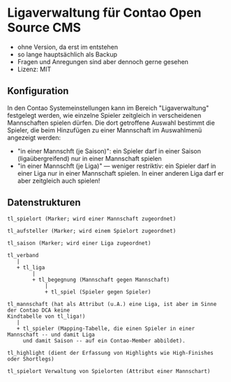 # Ligaverwaltung für Contao Open Source CMS

* ohne Version, da erst im entstehen 
* so lange hauptsächlich als Backup
* Fragen und Anregungen sind aber dennoch gerne gesehen
* Lizenz: MIT

## Konfiguration

In den Contao Systemeinstellungen kann im Bereich "Ligaverwaltung" festgelegt werden, wie einzelne
Spieler zeitgleich in verscheidenen Mannschaften spielen dürfen. Die dort getroffene Auswahl bestimmt
die Spieler, die beim Hinzufügen zu einer Mannschaft im Auswahlmenü angezeigt werden:
* "in einer Mannschft (je Saison)": ein Spieler darf in einer Saison (ligaübergreifend) nur in einer 
  Mannschaft spielen
* "in einer Mannschft (je Liga)" — weniger restriktiv: ein Spieler darf in einer Liga nur in einer 
  Mannschaft spielen. In einer anderen Liga darf er aber zeitgleich auch spielen!
  
## Datenstrukturen
  
```
tl_spielort (Marker; wird einer Mannschaft zugeordnet)

tl_aufsteller (Marker; wird einem Spielort zugeordnet)
  
tl_saison (Marker; wird einer Liga zugeordnet)
  
tl_verband
   |
   + tl_liga
        |
        + tl_begegnung (Mannschaft gegen Mannschaft)
            |
            + tl_spiel (Spieler gegen Spieler)
          
tl_mannschaft (hat als Attribut (u.A.) eine Liga, ist aber im Sinne der Contao DCA keine 
Kindtabelle von tl_liga!)
   |
   + tl_spieler (Mapping-Tabelle, die einen Spieler in einer Mannschaft -- und damit Liga
     und damit Saison -- auf ein Contao-Member abbildet).

tl_highlight (dient der Erfassung von Highlights wie High-Finishes oder Shortlegs)

tl_spielort Verwaltung von Spielorten (Attribut einer Mannschart)
```